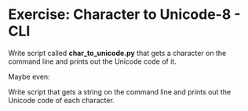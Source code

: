 # Exercise: Character to Unicode-8 - CLI

Write script called **char_to_unicode.py** that gets a character on the command line and prints out the Unicode code of it.

Maybe even:

Write script that gets a string on the command line and prints out the Unicode code of each character.



